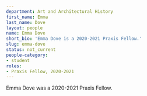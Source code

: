 ```yaml
---
department: Art and Architectural History
first_name: Emma
last_name: Dove
layout: people
name: Emma Dove
short_bio: 'Emma Dove is a 2020-2021 Praxis Fellow.'
slug: emma-dove
status: not_current
people-category:
- student
roles:
- Praxis Fellow, 2020-2021
---
```

Emma Dove was a 2020-2021 Praxis Fellow.